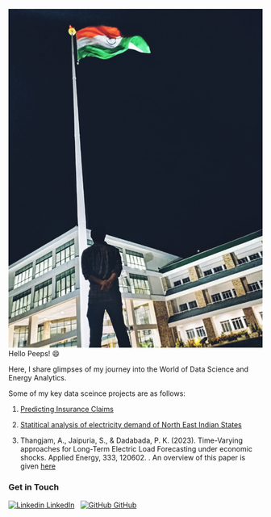 


![pic](pic.jpg)
Hello Peeps! 
:smile: 

Here, I share glimpses of my journey into the World of Data Science and Energy Analytics. 



Some of my key data sceince projects are as follows:

1. [Predicting Insurance Claims](https://github.com/Simply-Adi/Simply-Adi.github.io/blob/main/Insurance_Policy_Project.pdf)

3. [Statitical analysis of electricity demand of North East Indian States](https://github.com/Simply-Adi/Simply-Adi.github.io/blob/main/NE_India_ElectricityDemand_Drivers_Profiles.pdf)
4. Thangjam, A., Jaipuria, S., & Dadabada, P. K. (2023). Time-Varying approaches for Long-Term Electric Load Forecasting under economic shocks. Applied Energy, 333, 120602.
. An overview of this paper is given [here](https://github.com/Simply-Adi/Simply-Adi.github.io/blob/main/LTLF_economic_shocks_paper_deck.pptm)




### Get in Touch
[![Linkedin](https://i.stack.imgur.com/gVE0j.png) LinkedIn](https://www.linkedin.com/in/thangjam-aditya-052208163/)
&nbsp;
[![GitHub](https://i.stack.imgur.com/tskMh.png) GitHub](https://github.com/Simply-Adi)

<!-- Having trouble with Pages? Check out our [documentation](https://docs.github.com/categories/github-pages-basics/) or [contact support](https://support.github.com/contact) and we’ll help you sort it out. -->
